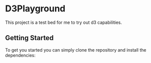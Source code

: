 
# D3Playground

This project is a test bed for me to try out d3 capabilities.


## Getting Started

To get you started you can simply clone the repository and install the dependencies:
